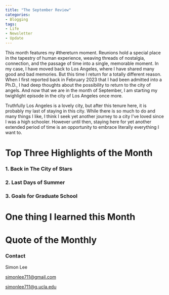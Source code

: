 ```yaml
---
title: "The September Review"
categories:
- Blogging
tags:
- Life
- Newsletter
- Update
---
```


This month features my #thereturn moment. Reunions hold a special place in the tapestry of human experience, weaving threads of nostalgia, connection, and the passage of time into a single, memorable moment. In my case, I have moved back to Los Angeles, where I have shared many good and bad memories. But this time I return for a totally different reason. When I first reported back in February 2023 that I had been admitted into a Ph.D., I had deep thoughts about the possibility to return to the city of angels. And now that we are in the month of September, I am starting my twighlight episode in the city of Los Angeles once more. 

Truthfully Los Angeles is a lovely city, but after this tenure here, it is probably my last of staying in this city. While there is so much to do and many things I like, I think I seek yet another journey to a city I've loved since I was a high schooler. However until then, staying here for yet another extended period of time is an opportunity to embrace literally everything I want to. 

# Top Three Highlights of the Month

### 1. Back in The City of Stars

### 2. Last Days of Summer

### 3. Goals for Graduate School

# One thing I learned this Month

### 

# Quote of the Monthly 

### Contact

Simon Lee

simonlee711@gmail.com

simonlee711@g.ucla.edu